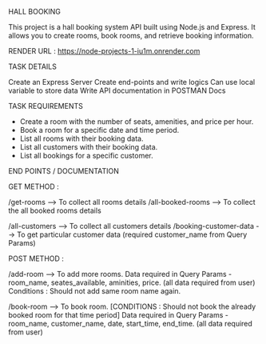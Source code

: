 HALL BOOKING

This project is a hall booking system API built using Node.js and Express. It allows you to create rooms, book rooms, and retrieve booking information.

RENDER URL : https://node-projects-1-iu1m.onrender.com

TASK DETAILS

Create an Express Server
Create end-points and write logics
Can use local variable to store data
Write API documentation in POSTMAN Docs

TASK REQUIREMENTS

- Create a room with the number of seats, amenities, and price per hour.
- Book a room for a specific date and time period.
- List all rooms with their booking data.
- List all customers with their booking data.
- List all bookings for a specific customer.

END POINTS / DOCUMENTATION

GET METHOD :

/get-rooms --> To collect all rooms details
/all-booked-rooms --> To collect the all booked rooms details

/all-customers --> To collect all customers details
/booking-customer-data --> To get particular customer data (required customer_name from Query Params)

POST METHOD :

/add-room --> To add more rooms.
Data required in Query Params - room_name, seates_available, aminities, price. (all data required from user)
Conditions :
Should not add same room name again.

/book-room --> To book room. [CONDITIONS : Should not book the already booked room for that time period]
Data required in Query Params - room_name, customer_name, date, start_time, end_time. (all data required from user)

